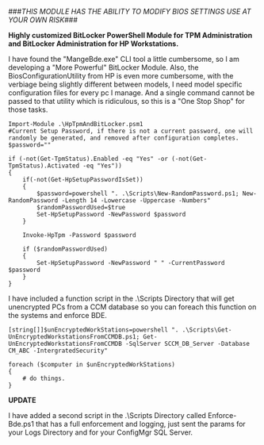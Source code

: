 ###*THIS MODULE HAS THE ABILITY TO MODIFY BIOS SETTINGS USE AT YOUR OWN RISK*###

**Highly customized BitLocker PowerShell Module for TPM Administration and BitLocker Administration for HP Workstations.**

I have found the "MangeBde.exe" CLI tool a little cumbersome, so I am developing a "More Powerful" BitLocker Module.
Also, the BiosConfigurationUtility from HP is even more cumbersome, with the verbiage being slightly different between models, I need model specific configuration files for every pc I manage.  And a single command cannot be passed to that utility which is ridiculous, so this is a "One Stop Shop" for those tasks.


	Import-Module .\HpTpmAndBitLocker.psm1
	#Current Setup Password, if there is not a current password, one will randomly be generated, and removed after configuration completes.
	$password=""

	if (-not(Get-TpmStatus).Enabled -eq "Yes" -or (-not(Get-TpmStatus).Activated -eq "Yes"))
	{
		if(-not(Get-HpSetupPasswordIsSet))
		{
			$password=powershell ". .\Scripts\New-RandomPassword.ps1; New-RandomPassword -Length 14 -Lowercase -Uppercase -Numbers"
			$randomPasswordUsed=$true
			Set-HpSetupPassword -NewPassword $password
		}

		Invoke-HpTpm -Password $password

		if ($randomPasswordUsed)
		{
			Set-HpSetupPassword -NewPassword " " -CurrentPassword $password
		}
	}
	
I have included a function script in the .\Scripts Directory that will get unencrypted PCs from a CCM database so you can foreach this function on the systems and enforce BDE.

	[string[]]$unEncryptedWorkStations=powershell ". .\Scripts\Get-UnEncryptedWorkstationsFromCCMDB.ps1; Get-UnEncryptedWorkstationsFromCCMDB -SqlServer SCCM_DB_Server -Database CM_ABC -IntergratedSecurity"
	
	foreach ($computer in $unEncryptedWorkStations)
	{
		# do things.
	}
	
**UPDATE**

I have added a second script in the .\Scripts Directory called Enforce-Bde.ps1 that has a full enforcement and logging, just sent the params for your Logs Directory and for your ConfigMgr SQL Server.
